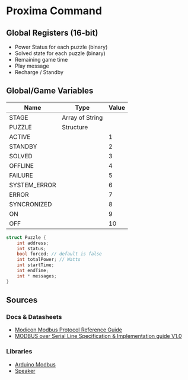 # Proxima Command

## Global Registers (16-bit)
- Power Status for each puzzle (binary)
- Solved state for each puzzle (binary)
- Remaining game time
- Play message
- Recharge / Standby

## Global/Game Variables
| Name  |  Type  | Value |
| ----  |  ----  | ----- |
| STAGE |  Array of String | |
| PUZZLE | Structure | |
| ACTIVE | | 1 |
| STANDBY | | 2 |
| SOLVED | | 3 |
| OFFLINE | | 4 |
| FAILURE | | 5 |
| SYSTEM_ERROR | | 6 |
| ERROR | | 7 |
| SYNCRONIZED | | 8 |
| ON | | 9 |
| OFF | | 10 |

```cpp
struct Puzzle {
    int address;
    int status;
    bool forced; // default is false
    int totalPower; // Watts
    int startTime;
    int endTime;
    int * messages;
}

```

## Sources
### Docs & Datasheets
- [Modicon Modbus Protocol Reference Guide](http://modbus.org/docs/PI_MBUS_300.pdf)
- [MODBUS over Serial Line Specification & Implementation guide V1.0 ](http://www.modbus.org/docs/Modbus_over_serial_line_V1.pdf)
### Libraries
- [Arduino Modbus](https://github.com/arduino-libraries/ArduinoModbus)
- [Speaker](https://www.xtronical.com/the-dacaudio-library-download-and-installation/)
